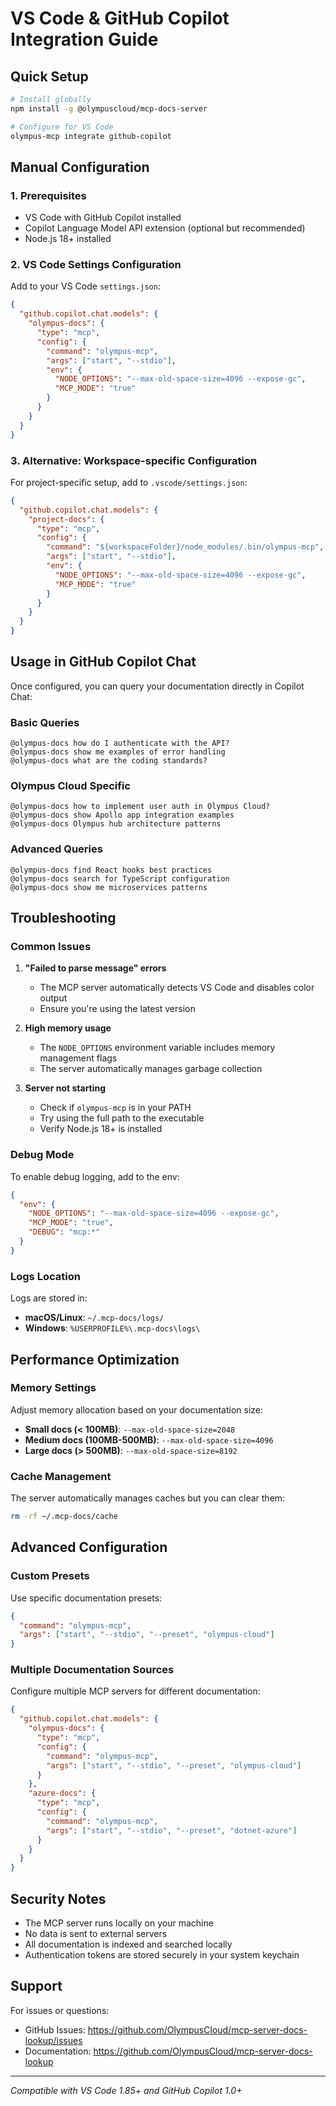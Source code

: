 # VS Code & GitHub Copilot Integration Guide

## Quick Setup

```bash
# Install globally
npm install -g @olympuscloud/mcp-docs-server

# Configure for VS Code
olympus-mcp integrate github-copilot
```

## Manual Configuration

### 1. Prerequisites

- VS Code with GitHub Copilot installed
- Copilot Language Model API extension (optional but recommended)
- Node.js 18+ installed

### 2. VS Code Settings Configuration

Add to your VS Code `settings.json`:

```json
{
  "github.copilot.chat.models": {
    "olympus-docs": {
      "type": "mcp",
      "config": {
        "command": "olympus-mcp",
        "args": ["start", "--stdio"],
        "env": {
          "NODE_OPTIONS": "--max-old-space-size=4096 --expose-gc",
          "MCP_MODE": "true"
        }
      }
    }
  }
}
```

### 3. Alternative: Workspace-specific Configuration

For project-specific setup, add to `.vscode/settings.json`:

```json
{
  "github.copilot.chat.models": {
    "project-docs": {
      "type": "mcp",
      "config": {
        "command": "${workspaceFolder}/node_modules/.bin/olympus-mcp",
        "args": ["start", "--stdio"],
        "env": {
          "NODE_OPTIONS": "--max-old-space-size=4096 --expose-gc",
          "MCP_MODE": "true"
        }
      }
    }
  }
}
```

## Usage in GitHub Copilot Chat

Once configured, you can query your documentation directly in Copilot Chat:

### Basic Queries
```
@olympus-docs how do I authenticate with the API?
@olympus-docs show me examples of error handling
@olympus-docs what are the coding standards?
```

### Olympus Cloud Specific
```
@olympus-docs how to implement user auth in Olympus Cloud?
@olympus-docs show Apollo app integration examples
@olympus-docs Olympus hub architecture patterns
```

### Advanced Queries
```
@olympus-docs find React hooks best practices
@olympus-docs search for TypeScript configuration
@olympus-docs show me microservices patterns
```

## Troubleshooting

### Common Issues

1. **"Failed to parse message" errors**
   - The MCP server automatically detects VS Code and disables color output
   - Ensure you're using the latest version

2. **High memory usage**
   - The `NODE_OPTIONS` environment variable includes memory management flags
   - The server automatically manages garbage collection

3. **Server not starting**
   - Check if `olympus-mcp` is in your PATH
   - Try using the full path to the executable
   - Verify Node.js 18+ is installed

### Debug Mode

To enable debug logging, add to the env:

```json
{
  "env": {
    "NODE_OPTIONS": "--max-old-space-size=4096 --expose-gc",
    "MCP_MODE": "true",
    "DEBUG": "mcp:*"
  }
}
```

### Logs Location

Logs are stored in:
- **macOS/Linux**: `~/.mcp-docs/logs/`
- **Windows**: `%USERPROFILE%\.mcp-docs\logs\`

## Performance Optimization

### Memory Settings

Adjust memory allocation based on your documentation size:

- **Small docs (< 100MB)**: `--max-old-space-size=2048`
- **Medium docs (100MB-500MB)**: `--max-old-space-size=4096`
- **Large docs (> 500MB)**: `--max-old-space-size=8192`

### Cache Management

The server automatically manages caches but you can clear them:

```bash
rm -rf ~/.mcp-docs/cache
```

## Advanced Configuration

### Custom Presets

Use specific documentation presets:

```json
{
  "command": "olympus-mcp",
  "args": ["start", "--stdio", "--preset", "olympus-cloud"]
}
```

### Multiple Documentation Sources

Configure multiple MCP servers for different documentation:

```json
{
  "github.copilot.chat.models": {
    "olympus-docs": {
      "type": "mcp",
      "config": {
        "command": "olympus-mcp",
        "args": ["start", "--stdio", "--preset", "olympus-cloud"]
      }
    },
    "azure-docs": {
      "type": "mcp",
      "config": {
        "command": "olympus-mcp",
        "args": ["start", "--stdio", "--preset", "dotnet-azure"]
      }
    }
  }
}
```

## Security Notes

- The MCP server runs locally on your machine
- No data is sent to external servers
- All documentation is indexed and searched locally
- Authentication tokens are stored securely in your system keychain

## Support

For issues or questions:
- GitHub Issues: https://github.com/OlympusCloud/mcp-server-docs-lookup/issues
- Documentation: https://github.com/OlympusCloud/mcp-server-docs-lookup

---

*Compatible with VS Code 1.85+ and GitHub Copilot 1.0+*
